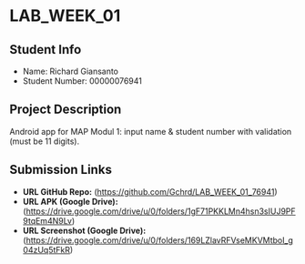 # LAB_WEEK_01 

## Student Info
- Name: Richard Giansanto  
- Student Number: 00000076941 

## Project Description
Android app for MAP Modul 1: input name & student number with validation (must be 11 digits).  

## Submission Links
- **URL GitHub Repo:** (https://github.com/Gchrd/LAB_WEEK_01_76941) 
- **URL APK (Google Drive):** (https://drive.google.com/drive/u/0/folders/1gF71PKKLMn4hsn3sIUJ9PF9tqEm4N9Lv) 
- **URL Screenshot (Google Drive):** (https://drive.google.com/drive/u/0/folders/169LZlavRFVseMKVMtboI_g04zUq5tFkR)
